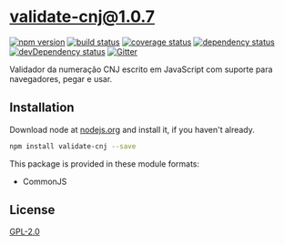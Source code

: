 # validate-cnj@1.0.7
 [![npm version](https://badge.fury.io/js/validate-cnj.svg)](https://npmjs.org/package/validate-cnj)  [![build status](https://travis-ci.org/bipbop/validate-cnj.svg)](https://travis-ci.org/bipbop/validate-cnj)  [![coverage status](https://coveralls.io/repos/bipbop/validate-cnj/badge.svg)](https://coveralls.io/github/bipbop/validate-cnj)  [![dependency status](https://david-dm.org/bipbop/validate-cnj.svg?theme=shields.io)](https://david-dm.org/bipbop/validate-cnj)  [![devDependency status](https://david-dm.org/bipbop/validate-cnj/dev-status.svg)](https://david-dm.org/bipbop/validate-cnj#info=devDependencies)  [![Gitter](https://badges.gitter.im/bipbop/validate-cnj.svg)](https://gitter.im/bipbop/validate-cnj) 

Validador da numeração CNJ escrito em JavaScript com suporte para navegadores, pegar e usar.


## Installation
Download node at [nodejs.org](http://nodejs.org) and install it, if you haven't already.

```sh
npm install validate-cnj --save
```

This package is provided in these module formats:

- CommonJS


## License
[GPL-2.0]()
